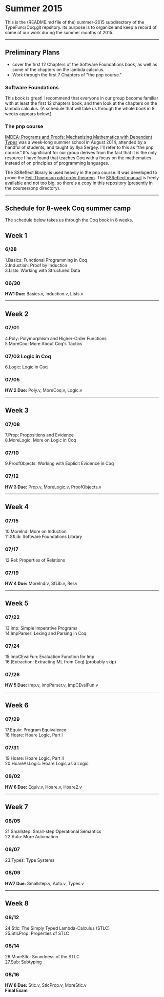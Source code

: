 # Summer 2015

This is the (README.md file of the) summer-2015 subdirectory of the
TypeFunc/Coq.git repsitory. Its purpose is to organize and keep a
record of some of our work during the summer months of 2015.

---------------------------------
## Preliminary Plans
+ cover the first 12 Chapters of the Software Foundations book,
  as well as some of the chapters on the lambda calculus.  
+ Work through the first 7 Chapters of "the pnp course."

### Software Foundations
This book is great!  I recommend that everyone in our group become familiar with
at least the first 12 chapters book, and then look at the chapters on the
lambda calculus.  (A schedule that will take us through the whole book in 8
weeks appears below.)

### The pnp course

[IMDEA: Programs and Proofs: Mechanizing Mathematics with Dependent Types](http://ilyasergey.net/pnp-2014/)
was a week-long summer school in August 2014, attended by a handful of students, and taught by Ilya Sergey.
I'll refer to this as "the pnp course."  It's significant for our group derives from
the fact that it is the only resource I have found that teaches Coq with a focus
on the mathematics instead of on principles of programming languages. 

The SSReflect library is used heavily in the pnp course.  It was developed to prove
the [Feit-Thompson odd order theorem](http://coqfinitgroup.gforge.inria.fr/).
The [SSReflect manual](http://ilyasergey.net/util/ssreflect-manual.pdf) is
freely available and not too big, so there's a copy in this repository (presently
in the courses/pnp directory).


--------------------------------------------------

## Schedule for 8-week Coq summer camp

The schedule below takes us through the Coq book in 8 weeks.

## Week 1

###  6/28
1.Basics: Functional Programming in Coq  
2.Induction: Proof by Induction  
3.Lists: Working with Structured Data  

### 06/30
**HW1 Due:** Basics.v, Induction.v, Lists.v

------------------------------

## Week 2

### 07/01
4.Poly: Polymorphism and Higher-Order Functions  
5.MoreCoq: More About Coq's Tactics  

### 07/03 Logic in Coq
6.Logic: Logic in Coq  

### 07/05
**HW 2 Due:** Poly.v, MoreCoq.v, Logic.v

------------------------------

## Week 3

### 07/08
7.Prop: Propositions and Evidence  
8.MoreLogic: More on Logic in Coq

### 07/10
9.ProofObjects: Working with Explicit Evidence in Coq


### 07/12
**HW 3 Due:** Prop.v, MoreLogic.v, ProofObjects.v

------------------------------

## Week 4

### 07/15
10.MoreInd: More on Induction  
11.SfLib: Software Foundations Library

### 07/17
12.Rel: Properties of Relations

### 07/19
**HW 4 Due:** MoreInd.v, SfLib.v, Rel.v

------------------------------

## Week 5

### 07/22
13.Imp: Simple Imperative Programs  
14.ImpParser: Lexing and Parsing in Coq

### 07/24
15.ImpCEvalFun: Evaluation Function for Imp  
16.(Extraction: Extracting ML from Coq) (probably skip)

### 07/26
**HW 5 Due:** Imp.v, ImpParser.v, ImpCEvalFun.v

---------------------------------

## Week 6

### 07/29
17.Equiv: Program Equivalence  
18.Hoare: Hoare Logic, Part I

### 07/31
19.Hoare: Hoare Logic, Part II  
20.HoareAsLogic: Hoare Logic as a Logic

### 08/02
**HW 6 Due:** Equiv.v, Hoare.v, Hoare2.v

---------------------------------------

## Week 7

### 08/05 
21.Smallstep: Small-step Operational Semantics  
22.Auto: More Automation

### 08/07
23.Types: Type Systems

### 08/09
**HW7 Due:** Smallstep.v, Auto.v, Types.v

------------------------------------------------

## Week 8

### 08/12 
24.Stlc: The Simply Typed Lambda-Calculus (STLC)  
25.StlcProp: Properties of STLC

### 08/14
26.MoreStlc: Soundness of the STLC  
27.Sub: Subtyping

### 08/16
**HW 8 Due:** Stlc.v, StlcProp.v, MoreStlc.v  
**Final Exam**

